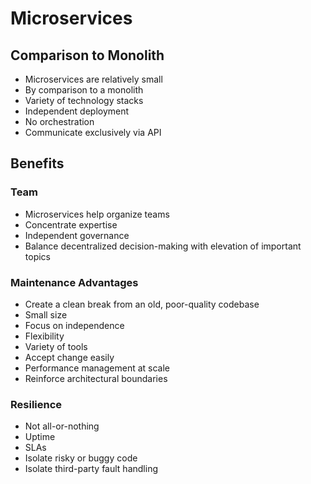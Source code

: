 # Microservices

## Comparison to Monolith

* Microservices are relatively small
* By comparison to a monolith
* Variety of technology stacks
* Independent deployment
* No orchestration
* Communicate exclusively via API

## Benefits

### Team

* Microservices help organize teams
* Concentrate expertise
* Independent governance
* Balance decentralized decision-making with elevation of important topics

### Maintenance Advantages

* Create a clean break from an old, poor-quality codebase
* Small size
* Focus on independence
* Flexibility
* Variety of tools
* Accept change easily
* Performance management at scale
* Reinforce architectural boundaries

### Resilience

* Not all-or-nothing
* Uptime
* SLAs
* Isolate risky or buggy code
* Isolate third-party fault handling

